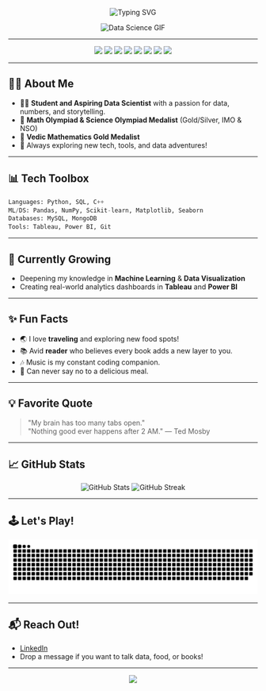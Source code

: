 <p align="center">
  <img src="https://readme-typing-svg.demolab.com?font=Fira+Code&weight=500&size=28&pause=1000&color=F78D1E&center=true&vCenter=true&width=600&lines=Hey%2C+I'm+Shatakshi+Tripathi+%F0%9F%91%8B;Aspiring+Data+Scientist+%F0%9F%92%BB;Welcome+to+my+GitHub+profile!" alt="Typing SVG" />
</p>

<p align="center">
  <img src="https://media.giphy.com/media/f3iwJFOVOwuy7K6FFw/giphy.gif" width="300" alt="Data Science GIF"/>
</p>

---

<div align="center">
  <img src="https://img.shields.io/badge/Python-FFD43B?style=for-the-badge&logo=python&logoColor=blue"/>
  <img src="https://img.shields.io/badge/SQL-336791?style=for-the-badge&logo=postgresql&logoColor=white"/>
  <img src="https://img.shields.io/badge/C++-00599C?style=for-the-badge&logo=c%2B%2B&logoColor=white"/>
  <img src="https://img.shields.io/badge/Tableau-E97627?style=for-the-badge&logo=tableau&logoColor=white"/>
  <img src="https://img.shields.io/badge/Power%20BI-F2C811?style=for-the-badge&logo=powerbi&logoColor=black"/>
  <img src="https://img.shields.io/badge/MySQL-4479A1?style=for-the-badge&logo=mysql&logoColor=white"/>
  <img src="https://img.shields.io/badge/MongoDB-47A248?style=for-the-badge&logo=mongodb&logoColor=white"/>
  <a href="https://www.linkedin.com/in/shatakshi-tripathi-96721a25b">
    <img src="https://img.shields.io/badge/Connect-blue?style=for-the-badge&logo=linkedin&logoColor=white"/>
  </a>
</div>

---

## 👩‍💻 About Me

- 🧑‍🎓 **Student and Aspiring Data Scientist** with a passion for data, numbers, and storytelling.
- 🥈 **Math Olympiad & Science Olympiad Medalist** (Gold/Silver, IMO & NSO)
- 🧠 **Vedic Mathematics Gold Medalist**
- 🚀 Always exploring new tech, tools, and data adventures!

---

## 📊 Tech Toolbox

```python
Languages: Python, SQL, C++
ML/DS: Pandas, NumPy, Scikit-learn, Matplotlib, Seaborn
Databases: MySQL, MongoDB
Tools: Tableau, Power BI, Git
```

---

## 🌱 Currently Growing

- Deepening my knowledge in **Machine Learning** & **Data Visualization**
- Creating real-world analytics dashboards in **Tableau** and **Power BI**

---

## ✨ Fun Facts

- 🌏 I love **traveling** and exploring new food spots!
- 📚 Avid **reader** who believes every book adds a new layer to you.
- 🎶 Music is my constant coding companion.
- 🍜 Can never say no to a delicious meal.

---

## 💡 Favorite Quote

> "My brain has too many tabs open."  
> "Nothing good ever happens after 2 AM." — Ted Mosby

---

## 📈 GitHub Stats

<p align="center">
  <img src="https://github-readme-stats.vercel.app/api?username=ShatakshiTripathi&show_icons=true&theme=radical&hide=prs" alt="GitHub Stats"/>
  <img src="https://github-readme-streak-stats.herokuapp.com/?user=ShatakshiTripathi&theme=radical" alt="GitHub Streak"/>
</p>

---

## 🕹️ Let's Play!

<!-- Snake Animation (shows your contribution graph as a snake) -->
<p align="center">
  <img src="https://raw.githubusercontent.com/Platane/snk/output/github-contribution-grid-snake.svg" alt="snake gif"/>
</p>

---

## 📬 Reach Out!

- [LinkedIn](https://www.linkedin.com/in/shatakshi-tripathi-96721a25b)
- Drop a message if you want to talk data, food, or books!

---

<p align="center">
  <img src="https://capsule-render.vercel.app/api?type=waving&color=gradient&height=120&section=footer"/>
</p>

